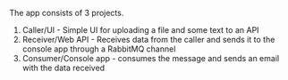 The app consists of 3 projects.

1) Caller/UI - Simple UI for uploading a file and some text to an API
2) Receiver/Web API - Receives data from the caller and sends it to the console app through a RabbitMQ channel
3) Consumer/Console app - consumes the message and sends an email with the data received
